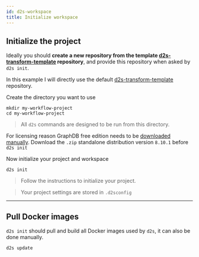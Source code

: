 ```yaml
---
id: d2s-workspace
title: Initialize workspace
---
```


## Initialize the project

Ideally you should **create a new repository from the template [d2s-transform-template](https://github.com/MaastrichtU-IDS/d2s-transform-template) repository**, and provide this repository when asked by `d2s init`.

In this example I will directly use the default [d2s-transform-template](https://github.com/MaastrichtU-IDS/d2s-transform-template) repository.

Create the directory you want to use

```shell
mkdir my-workflow-project
cd my-workflow-project
```

> All `d2s` commands are designed to be run from this directory.

For licensing reason GraphDB free edition needs to be [downloaded manually](https://ontotext.com/products/graphdb/ ). Download the `.zip` standalone distribution version `8.10.1` before `d2s init`

Now initialize your project and workspace

```shell
d2s init
```

> Follow the instructions to initialize your project.

> Your project settings are stored in `.d2sconfig`

---

## Pull Docker images

`d2s init` should pull and build all Docker images used by `d2s`, it can also be done manually.

```shell
d2s update
```
